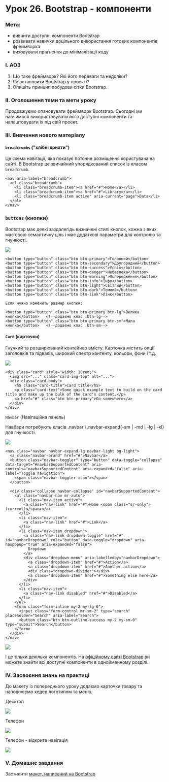 # Урок 26. Bootstrap - компоненти

### Мета:

* вивчити доступні компоненти Bootstrap
* розвивати навички доцільного використання готових компонентів фреймворка
* виховувати прагнення до мінімалізації коду

### І. АОЗ

1. Що таке фреймворк? Які його переваги та недоліки?
2. Як встановити Bootstrap у проекті?
3. Опишіть принцип побудови сітки Bootstrap.

### ІІ. Оголошення теми та мети уроку

Продовжуємо опановувати фреймворк Bootstrap. Сьогодні ми навчимося використовувати його доступні компоненти та налаштовувати їх під свій проект.

### ІІІ. Вивчення нового матеріалу

####  `breadcrumbs` \("хлібні крихти"\)

Це схема навігації, яка показує поточне розміщення користувача на сайті. В Bootstrap це звичайний упорядкований список із класом `breadcrumb`.

```text
<nav aria-label="breadcrumb">
  <ol class="breadcrumb">
    <li class="breadcrumb-item"><a href="#">Home</a></li>
    <li class="breadcrumb-item"><a href="#">Library</a></li>
    <li class="breadcrumb-item active" aria-current="page">Data</li>
  </ol>
</nav>
```

###  `buttons` \(кнопки\)

Bootstrap має деякі заздалегідь визначені стилі кнопок, кожна з яких має свою семантичну ціль і має додаткові параметри для контролю та гнучкості.

![](../.gitbook/assets/bootstrap-btns.png)

```text
<button type="button" class="btn btn-primary">Головний</button>
<button type="button" class="btn btn-secondary">Другорядний</button>
<button type="button" class="btn btn-success">Успіх</button>
<button type="button" class="btn btn-danger">Небезпека</button>
<button type="button" class="btn btn-warning">Попередження</button>
<button type="button" class="btn btn-info">Інфо</button>
<button type="button" class="btn btn-light">Світлий</button>
<button type="button" class="btn btn-dark">Темний</button>
<button type="button" class="btn btn-link">Лінк</button>

Если нужно изменить размер кнопки: 

<button type="button" class="btn btn-primary btn-lg">Велика кнопка</button>   <!--додаємо клас .btn-lg-->
<button type="button" class="btn btn-primary btn-sm">Мала кнопка</button>   <!--додаємо клас .btn-sm-->
```

####  `Card` \(карточки\)

Гнучкий та розширюваний контейнер вмісту. Карточка містить опції заголовків та підвалів, широкий спектр контенту, кольори, фони і т.д.

![](../.gitbook/assets/bootstrap-card.png)

```text
<div class="card" style="width: 18rem;">
  <img src="..." class="card-img-top" alt="...">
  <div class="card-body">
    <h5 class="card-title">Card title</h5>
    <p class="card-text">Some quick example text to build on the card title and make up the bulk of the card's content.</p>
    <a href="#" class="btn btn-primary">Go somewhere</a>
  </div>
</div>
```

 `Navbar` \(Навігаційна панель\)

Навбари потребують класів .navbar і .navbar-expand{-sm \| -md \| -lg \| -xl} для гнучкості.

![](../.gitbook/assets/bootstrap-navbar.png)

```text
<nav class="navbar navbar-expand-lg navbar-light bg-light">
  <a class="navbar-brand" href="#">Navbar</a>
  <button class="navbar-toggler" type="button" data-toggle="collapse" data-target="#navbarSupportedContent" aria-controls="navbarSupportedContent" aria-expanded="false" aria-label="Toggle navigation">
    <span class="navbar-toggler-icon"></span>
  </button>

  <div class="collapse navbar-collapse" id="navbarSupportedContent">
    <ul class="navbar-nav mr-auto">
      <li class="nav-item active">
        <a class="nav-link" href="#">Home <span class="sr-only">(current)</span></a>
      </li>
      <li class="nav-item">
        <a class="nav-link" href="#">Link</a>
      </li>
      <li class="nav-item dropdown">
        <a class="nav-link dropdown-toggle" href="#" id="navbarDropdown" role="button" data-toggle="dropdown" aria-haspopup="true" aria-expanded="false">
          Dropdown
        </a>
        <div class="dropdown-menu" aria-labelledby="navbarDropdown">
          <a class="dropdown-item" href="#">Action</a>
          <a class="dropdown-item" href="#">Another action</a>
          <div class="dropdown-divider"></div>
          <a class="dropdown-item" href="#">Something else here</a>
        </div>
      </li>
      <li class="nav-item">
        <a class="nav-link disabled" href="#">Disabled</a>
      </li>
    </ul>
    <form class="form-inline my-2 my-lg-0">
      <input class="form-control mr-sm-2" type="search" placeholder="Search" aria-label="Search">
      <button class="btn btn-outline-success my-2 my-sm-0" type="submit">Search</button>
    </form>
  </div>
</nav>
```

![](../.gitbook/assets/bootstrap-navcolor.png)

І це тільки декілька компонентів. На [офіційному сайті Bootstrap](https://bootstrap-4.ru/docs/5.0/getting-started/introduction/) ви можете знайти всі доступні компоненти в однойменному розділі.

### IV. Засвоєння знань на практиці

До макету із попереднього уроку додаємо карточки товару та наповнюємо хедер логотипом та меню.

Десктоп

![](../.gitbook/assets/hw-15-level3-desktop.jpg)

Телефон

![](../.gitbook/assets/hw-15-level3-mobile.jpg)

Телефон - відкрита навігація

![](../.gitbook/assets/hw-15-level3-mobile-open.jpg)

### V. Домашнє завдання

Застилити [макет, написаний на Bootstrap](https://www.figma.com/file/6YpMnUKT3N9ZQCd9pB82sX/Untitled)

